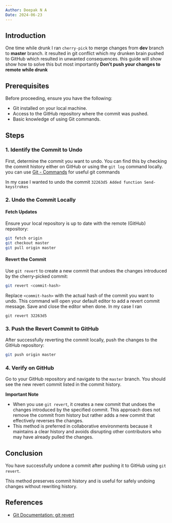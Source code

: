 ```yaml
---
Author: Deepak N A
Date: 2024-06-23
---
```

## Introduction

One time while drunk I ran `cherry-pick` to merge changes from **dev** branch to **master** branch. it resulted in git conflict which my drunken brain pushed to GitHub which resulted in unwanted consequences. this guide will show show how to solve this but most importantly **Don't  push your changes to remote while drunk**
## Prerequisites

Before proceeding, ensure you have the following:

- Git installed on your local machine.
- Access to the GitHub repository where the commit was pushed.
- Basic knowledge of using Git commands.
## Steps

### 1. Identify the Commit to Undo

First, determine the commit you want to undo. You can find this by checking the commit history either on GitHub or using the `git log` command locally. you can use  [Git - Commands](Git%20-%20Commands.md) for useful git commands

In my case I wanted to undo the commit `32263d5 Added function Send-keystrokes`
### 2. Undo the Commit Locally

#### Fetch Updates

Ensure your local repository is up to date with the remote (GitHub) repository:

```bash
git fetch origin
git checkout master
git pull origin master
```
#### Revert the Commit

Use `git revert` to create a new commit that undoes the changes introduced by the cherry-picked commit:

```bash
git revert <commit-hash>
```

Replace `<commit-hash>` with the actual hash of the commit you want to undo. This command will open your default editor to add a revert commit message. Save and close the editor when done. In my case I ran

```example
git revert 32263d5
```
### 3. Push the Revert Commit to GitHub

After successfully reverting the commit locally, push the changes to the GitHub repository:

```bash
git push origin master
```
### 4. Verify on GitHub

Go to your GitHub repository and navigate to the `master` branch. You should see the new revert commit listed in the commit history.

**Important Note**

- When you use `git revert`, it creates a new commit that undoes the changes introduced by the specified commit. This approach does not remove the commit from history but rather adds a new commit that effectively reverses the changes.
- This method is preferred in collaborative environments because it maintains a clear history and avoids disrupting other contributors who may have already pulled the changes.
## Conclusion

You have successfully undone a commit after pushing it to GitHub using `git revert`. 

This method preserves commit history and is useful for safely undoing changes without rewriting history. 
## References 

- [Git Documentation: git revert](https://git-scm.com/docs/git-revert)
